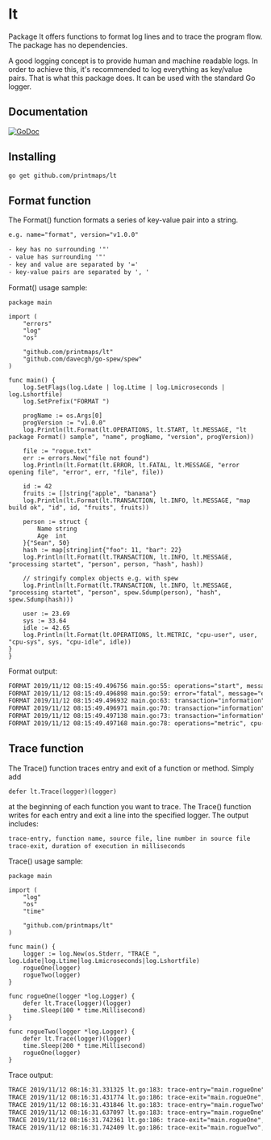 # lt

Package lt offers functions to format log lines and to trace the program flow.
The package has no dependencies.

A good logging concept is to provide human and machine readable logs. In order to achieve this,
it's recommended to log everything as key/value pairs. That is what this package does. It can be
used with the standard Go logger.

## Documentation

[![GoDoc](https://godoc.org/github.com/printmaps/lt?status.svg)](https://godoc.org/github.com/printmaps/lt)

## Installing

```bash
go get github.com/printmaps/lt
```

## Format function

The Format() function formats a series of key-value pair into a string.

``` txt
e.g. name="format", version="v1.0.0"

- key has no surrounding '"'
- value has surrounding '"'
- key and value are separated by '='
- key-value pairs are separated by ', '
```

Format() usage sample:

``` golang
package main

import (
	"errors"
	"log"
	"os"

	"github.com/printmaps/lt"
	"github.com/davecgh/go-spew/spew"
)

func main() {
	log.SetFlags(log.Ldate | log.Ltime | log.Lmicroseconds | log.Lshortfile)
	log.SetPrefix("FORMAT ")

	progName := os.Args[0]
	progVersion := "v1.0.0"
	log.Println(lt.Format(lt.OPERATIONS, lt.START, lt.MESSAGE, "lt package Format() sample", "name", progName, "version", progVersion))

	file := "rogue.txt"
	err := errors.New("file not found")
	log.Println(lt.Format(lt.ERROR, lt.FATAL, lt.MESSAGE, "error opening file", "error", err, "file", file))

	id := 42
	fruits := []string{"apple", "banana"}
	log.Println(lt.Format(lt.TRANSACTION, lt.INFO, lt.MESSAGE, "map build ok", "id", id, "fruits", fruits))

	person := struct {
		Name string
		Age  int
	}{"Sean", 50}
	hash := map[string]int{"foo": 11, "bar": 22}
	log.Println(lt.Format(lt.TRANSACTION, lt.INFO, lt.MESSAGE, "processing startet", "person", person, "hash", hash))

	// stringify complex objects e.g. with spew
	log.Println(lt.Format(lt.TRANSACTION, lt.INFO, lt.MESSAGE, "processing startet", "person", spew.Sdump(person), "hash", spew.Sdump(hash)))

	user := 23.69
	sys := 33.64
	idle := 42.65
	log.Println(lt.Format(lt.OPERATIONS, lt.METRIC, "cpu-user", user, "cpu-sys", sys, "cpu-idle", idle))
}
}
```

Format output:

``` txt
FORMAT 2019/11/12 08:15:49.496756 main.go:55: operations="start", message="lt package Format() sample", name="./format", version="v1.0.0"
FORMAT 2019/11/12 08:15:49.496898 main.go:59: error="fatal", message="error opening file", error="file not found", file="rogue.txt"
FORMAT 2019/11/12 08:15:49.496932 main.go:63: transaction="information", message="map build ok", id="42", fruits="[apple banana]"
FORMAT 2019/11/12 08:15:49.496971 main.go:70: transaction="information", message="processing startet", person="{Sean 50}", hash="map[bar:22 foo:11]"
FORMAT 2019/11/12 08:15:49.497138 main.go:73: transaction="information", message="processing startet", person="(struct { Name string; Age int }) {\n Name: (string) (len=4) \"Sean\",\n Age: (int) 50\n}\n", hash="(map[string]int) (len=2) {\n (string) (len=3) \"foo\": (int) 11,\n (string) (len=3) \"bar\": (int) 22\n}\n"
FORMAT 2019/11/12 08:15:49.497168 main.go:78: operations="metric", cpu-user="23.69", cpu-sys="33.64", cpu-idle="42.65"
```

## Trace function

The Trace() function traces entry and exit of a function or method. Simply add

``` golang
defer lt.Trace(logger)(logger)
```

at the beginning of each function you want to trace. The Trace() function writes
for each entry and exit a line into the specified logger. The output includes:

``` txt
trace-entry, function name, source file, line number in source file
trace-exit, duration of execution in milliseconds
```

Trace() usage sample:

``` golang
package main

import (
	"log"
	"os"
	"time"

	"github.com/printmaps/lt"
)

func main() {
	logger := log.New(os.Stderr, "TRACE ", log.Ldate|log.Ltime|log.Lmicroseconds|log.Lshortfile)
	rogueOne(logger)
	rogueTwo(logger)
}

func rogueOne(logger *log.Logger) {
	defer lt.Trace(logger)(logger)
	time.Sleep(100 * time.Millisecond)
}

func rogueTwo(logger *log.Logger) {
	defer lt.Trace(logger)(logger)
	time.Sleep(200 * time.Millisecond)
	rogueOne(logger)
}
```

Trace output:

``` txt
TRACE 2019/11/12 08:16:31.331325 lt.go:183: trace-entry="main.rogueOne", file="/Users/klaustockloth/go/src/github.com/printmaps/lt/cmd/trace/main.go", line="55"
TRACE 2019/11/12 08:16:31.431774 lt.go:186: trace-exit="main.rogueOne", duration="100.430077ms"
TRACE 2019/11/12 08:16:31.431846 lt.go:183: trace-entry="main.rogueTwo", file="/Users/klaustockloth/go/src/github.com/printmaps/lt/cmd/trace/main.go", line="60"
TRACE 2019/11/12 08:16:31.637097 lt.go:183: trace-entry="main.rogueOne", file="/Users/klaustockloth/go/src/github.com/printmaps/lt/cmd/trace/main.go", line="55"
TRACE 2019/11/12 08:16:31.742361 lt.go:186: trace-exit="main.rogueOne", duration="105.266626ms"
TRACE 2019/11/12 08:16:31.742409 lt.go:186: trace-exit="main.rogueTwo", duration="310.600652ms"
```
